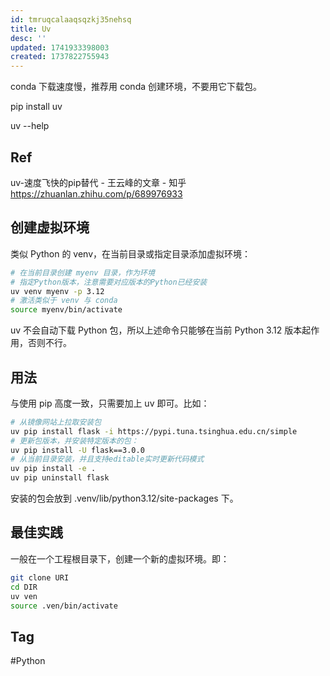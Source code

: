 ```yaml
---
id: tmruqcalaaqsqzkj35nehsq
title: Uv
desc: ''
updated: 1741933398003
created: 1737822755943
---
```


conda 下载速度慢，推荐用 conda 创建环境，不要用它下载包。

pip install uv

uv --help

## Ref
uv-速度飞快的pip替代 - 王云峰的文章 - 知乎
https://zhuanlan.zhihu.com/p/689976933

## 创建虚拟环境
类似 Python 的 venv，在当前目录或指定目录添加虚拟环境：
```sh
# 在当前目录创建 myenv 目录，作为环境
# 指定Python版本，注意需要对应版本的Python已经安装
uv venv myenv -p 3.12
# 激活类似于 venv 与 conda
source myenv/bin/activate
```

uv 不会自动下载 Python 包，所以上述命令只能够在当前 Python 3.12 版本起作用，否则不行。

## 用法
与使用 pip 高度一致，只需要加上 uv 即可。比如：
```sh
# 从镜像网站上拉取安装包
uv pip install flask -i https://pypi.tuna.tsinghua.edu.cn/simple
# 更新包版本，并安装特定版本的包：
uv pip install -U flask==3.0.0
# 从当前目录安装，并且支持editable实时更新代码模式
uv pip install -e .
uv pip uninstall flask
```

安装的包会放到 .venv/lib/python3.12/site-packages 下。

## 最佳实践

一般在一个工程根目录下，创建一个新的虚拟环境。即：

```bash
git clone URI
cd DIR
uv ven
source .ven/bin/activate
```

## Tag
#Python